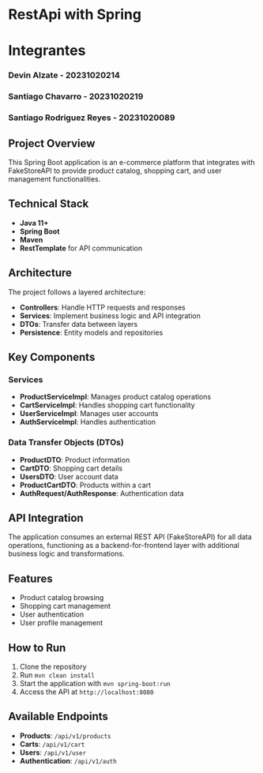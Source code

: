 # RestApi with Spring

# Integrantes

### Devin Alzate - 20231020214
### Santiago Chavarro - 20231020219
### Santiago Rodriguez Reyes - 20231020089


## Project Overview

This Spring Boot application is an e-commerce platform that integrates with FakeStoreAPI to provide product catalog, shopping cart, and user management functionalities.

## Technical Stack

- **Java 11+**
- **Spring Boot**
- **Maven**
- **RestTemplate** for API communication

## Architecture

The project follows a layered architecture:

- **Controllers**: Handle HTTP requests and responses
- **Services**: Implement business logic and API integration
- **DTOs**: Transfer data between layers
- **Persistence**: Entity models and repositories

## Key Components

### Services

- **ProductServiceImpl**: Manages product catalog operations
- **CartServiceImpl**: Handles shopping cart functionality
- **UserServiceImpl**: Manages user accounts
- **AuthServiceImpl**: Handles authentication

### Data Transfer Objects (DTOs)

- **ProductDTO**: Product information
- **CartDTO**: Shopping cart details
- **UsersDTO**: User account data
- **ProductCartDTO**: Products within a cart
- **AuthRequest/AuthResponse**: Authentication data

## API Integration

The application consumes an external REST API (FakeStoreAPI) for all data operations, functioning as a backend-for-frontend layer with additional business logic and transformations.

## Features

- Product catalog browsing
- Shopping cart management
- User authentication
- User profile management

## How to Run

1. Clone the repository
2. Run `mvn clean install`
3. Start the application with `mvn spring-boot:run`
4. Access the API at `http://localhost:8080`

## Available Endpoints

- **Products**: `/api/v1/products`
- **Carts**: `/api/v1/cart`
- **Users**: `/api/v1/user`
- **Authentication**: `/api/v1/auth`
